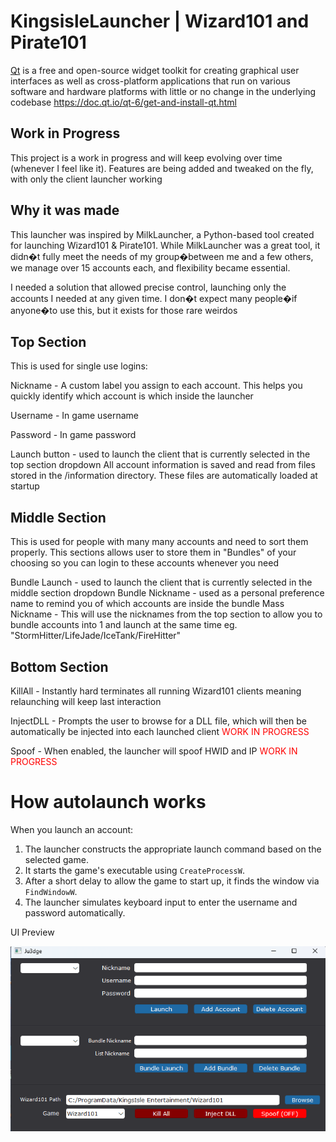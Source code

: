 # KingsisleLauncher | Wizard101 and Pirate101

[Qt](https://doc.qt.io/qt-6/get-and-install-qt.html) is a free and open-source widget toolkit for creating graphical user interfaces as well as cross-platform applications that run on various software and hardware platforms with little or no change in the underlying codebase
https://doc.qt.io/qt-6/get-and-install-qt.html

## Work in Progress
This project is a work in progress and will keep evolving over time (whenever I feel like it). Features are being added and tweaked on the fly, with only the client launcher working

## Why it was made

This launcher was inspired by MilkLauncher, a Python-based tool created for launching Wizard101 & Pirate101. While MilkLauncher was a great tool, it didn�t fully meet the needs of my group�between me and a few others, we manage over 15 accounts each, and flexibility became essential.

I needed a solution that allowed precise control, launching only the accounts I needed at any given time. I don�t expect many people�if anyone�to use this, but it exists for those rare weirdos

## Top Section
This is used for single use logins:

Nickname      - A custom label you assign to each account. This helps you quickly identify which account is which inside the launcher

Username      - In game username

Password      - In game password

Launch button - used to launch the client that is currently selected in the top section dropdown
All account information is saved and read from files stored in the /information directory. These files are automatically loaded at startup

## Middle Section
This is used for people with many many accounts and need to sort them properly. This sections allows user to store them in "Bundles" of your choosing so you can login to these accounts whenever you need

Bundle Launch   - used to launch the client that is currently selected in the middle section dropdown
Bundle Nickname - used as a personal preference name to remind you of which accounts are inside the bundle
Mass Nickname   - This will use the nicknames from the top section to allow you to bundle accounts into 1 and launch at the same time
	eg. "StormHitter/LifeJade/IceTank/FireHitter"

## Bottom Section
KillAll   - Instantly hard terminates all running Wizard101 clients meaning relaunching will keep last interaction

InjectDLL - Prompts the user to browse for a DLL file, which will then be automatically be injected into each launched client <span style="color: red;">WORK IN PROGRESS</span>

Spoof     - When enabled, the launcher will spoof HWID and IP  <span style="color: red;">WORK IN PROGRESS</span>

# How autolaunch works
When you launch an account:
1. The launcher constructs the appropriate launch command based on the selected game.
2. It starts the game's executable using `CreateProcessW`.
3. After a short delay to allow the game to start up, it finds the window via `FindWindowW`.
4. The launcher simulates keyboard input to enter the username and password automatically.

UI Preview

![QuickLauncher Screenshot](KingsisleLauncher/images/empty.png)